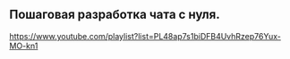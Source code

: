 ## Пошаговая разработка чата с нуля.
https://www.youtube.com/playlist?list=PL48ap7s1biDFB4UvhRzep76Yux-MO-kn1
